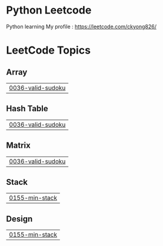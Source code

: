 # Python Leetcode
 Python learning 
 My profile : https://leetcode.com/ckyong826/

<!---LeetCode Topics Start-->
# LeetCode Topics
## Array
|  |
| ------- |
| [0036-valid-sudoku](https://github.com/ckyong826/Python/tree/master/0036-valid-sudoku) |
## Hash Table
|  |
| ------- |
| [0036-valid-sudoku](https://github.com/ckyong826/Python/tree/master/0036-valid-sudoku) |
## Matrix
|  |
| ------- |
| [0036-valid-sudoku](https://github.com/ckyong826/Python/tree/master/0036-valid-sudoku) |
## Stack
|  |
| ------- |
| [0155-min-stack](https://github.com/ckyong826/Python/tree/master/0155-min-stack) |
## Design
|  |
| ------- |
| [0155-min-stack](https://github.com/ckyong826/Python/tree/master/0155-min-stack) |
<!---LeetCode Topics End-->
